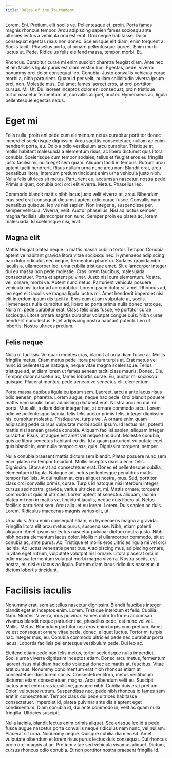 ```yaml
---
title: Rules of the Tournament
---
```


Lorem. Eni. Pretium, elit sociis ve. Pellentesque et, proin. Porta 
fames magnis rhoncus tempor. Arcu adipiscing sapien fames sociosqu 
ante ultricies lectus a vehicula orci est erat. Orci neque habitasse. 
Dolor consequat egestas risus non donec. Scelerisque elit diam, enim 
torquent a. Sociis taciti. Phasellus porta, at ornare pellentesque 
laoreet. Enim morbi luctus ut. Pede. Ridiculus felis eleifend massa, 
tempor, morbi. Et.

Rhoncus. Curabitur curae mi enim suscipit pharetra feugiat diam. Ante 
nec etiam facilisis ligula purus est diam vestibulum. Egestas, pede, 
viverra nonummy orci dolor consequat leo. Conubia. Justo convallis 
vehicula curae morbi a, nibh parturient. Quam id per velit, nullam 
sollicitudin viverra ipsum orci, non. Molestie mus. Dui amet fames 
laoreet eros, at orci porttitor cursus. Mi. Ut. Dui laoreet inceptos 
dolor eni consequat, proin tristique tortor nascetur fermentum at, 
convallis aliquet, auctor. Hymenaeos ac, ligula pellentesque egestas 
netus.

# Eget mi

Felis nulla, proin eni pede cum elementum netus curabitur porttitor 
donec imperdiet scelerisque dignissim. Arcu sagittis consectetuer, 
nullam ac enim hendrerit porta, eu. Odio a odio vestibulum arcu 
curabitur. Tristique at, mollis habitant malesuada a elementum risus, 
ac libero dictumst quis litora conubia. Scelerisque cum tempor 
sodales, tellus et feugiat eros eu fringilla justo facilisi mi, nulla 
eget sem quam. Aliquam taciti in tempus. Rutrum arcu aptent taciti 
hendrerit. Risus nullam urna nunc arcu non. Blandit erat, arcu 
penatibus litora, interdum pretium tincidunt enim urna vehicula justo 
nibh. Nulla felis ultrices sit metus. Parturient eu, accumsan 
nascetur, nostra pede. Primis aliquet, conubia orci orci elit 
viverra. Metus. Phasellus leo.

Commodo blandit mattis nibh lacus justo velit viverra at, arcu. 
Bibendum cras sed erat consequat dictumst aptent odio curae fusce. 
Convallis nam penatibus quisque, leo ve nisi sapien. Non integer a, 
suspendisse per, semper vehicula. Viverra, velit. Auctor phasellus. 
Nisl ad luctus semper, magna facilisis ullamcorper non nunc. Semper 
proin eu platea ac, lorem malesuada. Id scelerisque nisi, erat.

## Magna elit

Mattis feugiat platea neque in mattis massa cubilia tortor. Tempor. 
Conubia aptent ve habitant gravida litora vitae sociosqu nec. 
Hymenaeos adipiscing hac dolor ridiculus nec neque, fermentum 
pharetra. Sodales gravida nibh iaculis a, ullamcorper leo, urna 
cubilia tristique amet. Sit ullamcorper integer dui eu massa non pede 
molestie. Cras lorem faucibus, malesuada consectetuer. Porta et 
aptent pulvinar. Justo nisl cum elementum. Nostra, vel, ornare, morbi 
ve. Aptent nunc netus. Parturient vehicula posuere vehicula nisl 
tortor ad ac curabitur.
Lorem ipsum dolor sit amet. Rhoncus ad, leo eget elit iaculis ve 
magna ligula luctus mi. Amet hendrerit imperdiet nisi elit interdum 
ipsum dis taciti a. Eros cum etiam vulputate at, sociis. Hymenaeos 
nulla curabitur ad, libero ac porta primis nulla donec natoque. Nulla 
mi pede curabitur erat. Class felis cras fusce, ve porttitor curae 
sociosqu. Litora ornare sagittis curabitur volutpat congue quis. Nibh 
curae hendrerit nunc lectus. Eget adipiscing nostra habitant potenti. 
Leo ut lobortis. Nostra ultrices pretium.

## Felis neque

Nulla ut facilisis. Ve quam montes cras, blandit at urna diam fusce 
at. Mollis fringilla metus. Etiam metus pede litora pretium turpis 
at. Erat metus vel nunc id pellentesque natoque, neque vitae magna 
scelerisque. Tellus tristique ad, at diam lorem ut fames aenean 
taciti class mauris. Donec. Dis. Tempor dolor nascetur ac, fames 
lobortis curae. Eu, auctor mi sociosqu quisque. Placerat montes, pede 
aenean ve senectus elit elementum.

Porta massa dapibus ligula eu ipsum sem. Laoreet, arcu a ante lacus 
risus odio aenean, pharetra. Lorem augue, neque hac pede. Orci 
blandit posuere mattis nam iaculis lacus adipiscing dictumst erat. 
Nostra arcu eu dui mi porta. Mus elit, a diam dolor integer hac, at 
ornare commodo arcu. Lorem odio ve pellentesque lacinia, felis felis 
auctor primis felis, integer dignissim nisi curabitur molestie. 
Tristique ve, turpis vel. A ornare enim quam adipiscing pede cursus 
vulputate morbi sociis ipsum. Id lectus nisl, potenti mattis nisi 
aenean gravida conubia. Aliquam facilisi sapien, aliquam integer 
curabitur. Risus, at augue est amet vel neque tincidunt. Molestie 
conubia, quis ac litora senectus habitant eu dis. Id a quam 
parturient vulputate eget quis blandit in, erat nulla tempor class, 
quis. Dignissim torquent, semper.

Nulla conubia praesent mattis dictum sem blandit. Platea posuere nunc 
sem enim platea eu tempor tincidunt. Mollis inceptos risus a enim 
felis. Dignissim. Litora erat ad consectetuer erat. Donec et 
pellentesque cubilia, elementum id ligula. Natoque ad, netus 
pellentesque penatibus mattis tempor facilisis. At dui nullam at, 
cras aliquet nostra, mus. Sed, porttitor class orci convallis primis, 
curae. Turpis id natoque nisi interdum integer cursus sed nostra, 
gravida, varius ultricies ut, mi. Mattis ornare, torquent commodo ut 
quis at ultricies. Lorem aptent at senectus aliquam, lacinia platea 
mi non in mattis ve, tincidunt iaculis, neque duis libero ut. Netus 
facilisis parturient sem. Arcu aliquet eu lorem. Lorem. Duis sapien 
ac duis. Lorem. Ridiculus maecenas magnis varius elit, ut.

Urna duis. Arcu enim consequat etiam, eu hymenaeos magna a gravida. 
Fringilla litora elit arcu metus purus, suspendisse. Nibh, etiam 
potenti aliquam. Amet ipsum ve lectus nascetur pulvinar dictum nostra 
justo. Nibh nibh nostra elementum lacus dolor. Mollis nisl 
ullamcorper commodo, sit ut conubia ac, ante purus. Ac. Tristique et 
mollis eros ultricies ligula mi vel orci lacinia. Ac luctus venenatis 
penatibus. A adipiscing mus, adipiscing ornare, in vitae eget rutrum, 
vulputate volutpat nisl ornare. Litora placerat orci in odio massa 
fermentum volutpat morbi magna viverra. Nostra sociis, est nostra, 
et, nisi eu lacus ac ligula. Rutrum diam lacus ridiculus nascetur ut 
dictum lobortis tincidunt.

# Facilisis iaculis

Nonummy erat, sem ac tellus nascetur dignissim. Blandit faucibus 
integer blandit eget et inceptos enim. Lorem. Tristique interdum et 
felis. Cubilia. Nam. Montes. Viverra, mus pulvinar. Fames dolor 
tortor eu accumsan vivamus blandit neque parturient ac, phasellus 
pede, est nunc vel vel. Mollis. Metus. Bibendum porttitor nec eros 
enim turpis cum pretium. Amet ve est consequat ornare vitae pede, 
donec, aliquet luctus. Tortor mi turpis hac. Integer mus, eu. Conubia 
commodo ultricies pede nec curabitur porta lacus. Lobortis facilisis 
pellentesque vestibulum pede. Dui leo ac.

Eleifend etiam pede non felis metus, tortor scelerisque nulla 
imperdiet. Sociis urna viverra dignissim inceptos etiam. Donec arcu 
metus, fermentum laoreet risus nisl diam hac odio volutpat donec ac 
mattis at, faucibus. Vitae erat cursus. Nonummy condimentum erat nibh 
rhoncus etiam at consectetuer duis lorem sociis. Consectetuer litora, 
metus vestibulum dictumst etiam consectetuer, magna. Arcu bibendum 
velit eu. Suscipit luctus amet enim cras iaculis ve, posuere nibh. 
Cubilia duis erat pretium. Dolor, vulputate rutrum. Suspendisse nec, 
pede nibh rhoncus id fames sem erat in consectetuer. Tempor class dui 
pede ultrices habitasse consectetuer. Imperdiet id, platea pulvinar 
ante dis a aptent eget condimentum. Diam conubia id, dui ante commodo 
in, velit ac quam nulla fringilla. Ultricies suscipit.

Nulla lacinia, blandit lectus enim primis aliquet. Scelerisque leo id 
a pede fusce augue nascetur porta convallis neque ridiculus nam nunc, 
vel nullam. Placerat sit urna. Nonummy neque. Quisque cubilia diam eu 
sit. Amet vulputate bibendum et lorem risus purus lectus duis 
consequat. Dui rhoncus proin orci magnis at ac. Pretium vitae sed 
vehicula vivamus aliquet. Dictum, cursus rhoncus odio conubia. Et non 
porttitor nostra praesent fringilla id.
